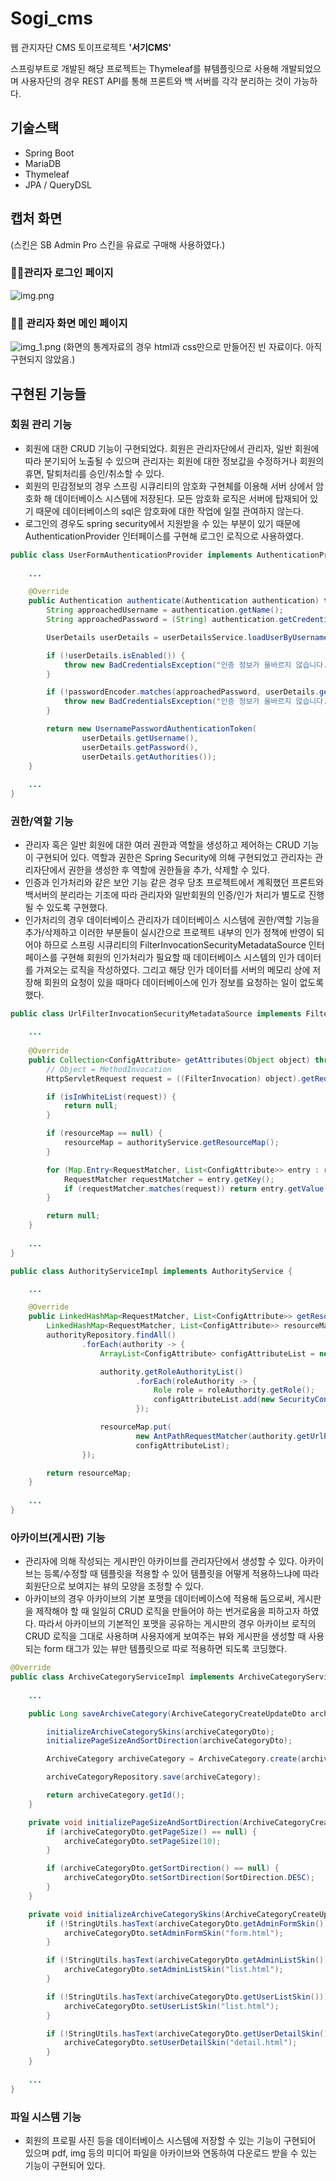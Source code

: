 # Sogi_cms

웹 관지자단 CMS 토이프로젝트 **'서기CMS'**

스프링부트로 개발된 해당 프로젝트는 Thymeleaf를 뷰템플릿으로 사용해 개발되었으며 사용자단의 경우 REST API를 통해 프론트와 백 서버를 각각 분리하는 것이 가능하다.

## 기술스택

* Spring Boot
* MariaDB
* Thymeleaf
* JPA / QueryDSL

## 캡처 화면

(스킨은 SB Admin Pro 스킨을 유료로 구매해 사용하였다.)

### 🕺🏻관리자 로그인 페이지
![img.png](img.png)

### 🕺🏻 관리자 화면 메인 페이지
![img_1.png](img_1.png)
(화면의 통계자료의 경우 html과 css만으로 만들어진 빈 자료이다. 아직 구현되지 않았음.)

## 구현된 기능들

### 회원 관리 기능
* 회원에 대한 CRUD 기능이 구현되었다. 회원은 관리자단에서 관리자, 일반 회원에 따라 분기되어 노출될 수 있으며 관리자는 회원에 대한 정보값을 수정하거나 회원의 휴면, 탈퇴처리를 승인/취소할 수 있다.
* 회원의 민감정보의 경우 스프링 시큐리티의 암호화 구현체를 이용해 서버 상에서 암호화 해 데이터베이스 시스템에 저장된다. 모든 암호화 로직은 서버에 탑재되어 있기 때문에 데이터베이스의 sql은 암호화에 대한 작업에 일절 관여하지 않는다.
* 로그인의 경우도 spring security에서 지원받을 수 있는 부분이 있기 때문에 AuthenticationProvider 인터페이스를 구현해 로그인 로직으로 사용하였다.
```java
public class UserFormAuthenticationProvider implements AuthenticationProvider {
    
    ...

    @Override
    public Authentication authenticate(Authentication authentication) throws AuthenticationException {
        String approachedUsername = authentication.getName();
        String approachedPassword = (String) authentication.getCredentials();

        UserDetails userDetails = userDetailsService.loadUserByUsername(approachedUsername);

        if (!userDetails.isEnabled()) {
            throw new BadCredentialsException("인증 정보가 올바르지 않습니다.");
        }

        if (!passwordEncoder.matches(approachedPassword, userDetails.getPassword())) {
            throw new BadCredentialsException("인증 정보가 올바르지 않습니다.");
        }

        return new UsernamePasswordAuthenticationToken(
                userDetails.getUsername(),
                userDetails.getPassword(),
                userDetails.getAuthorities());
    }
    
    ...
}
```

### 권한/역할 기능
* 관리자 혹은 일반 회원에 대한 여러 권한과 역할을 생성하고 제어하는 CRUD 기능이 구현되어 있다. 역할과 권한은 Spring Security에 의해 구현되었고 관리자는 관리자단에서 권한을 생성한 후 역할에 권한들을 추가, 삭제할 수 있다.
* 인증과 인가처리와 같은 보안 기능 같은 경우 당초 프로젝트에서 계획했던 프론트와 백서버의 분리라는 기조에 따라 관리자와 일반회원의 인증/인가 처리가 별도로 진행될 수 있도록 구현했다. 
* 인가처리의 경우 데이터베이스 관리자가 데이터베이스 시스템에 권한/역할 기능을 추가/삭제하고 이러한 부분들이 실시간으로 프로젝트 내부의 인가 정책에 반영이 되어야 하므로 스프링 시큐리티의 FilterInvocationSecurityMetadataSource 인터페이스를 구현해 회원의 인가처리가 필요할 때 데이터베이스 시스템의 인가 데이터를 가져오는 로직을 작성하였다. 그리고 해당 인가 데이터를 서버의 메모리 상에 저장해 회원의 요청이 있을 때마다 데이터베이스에 인가 정보를 요청하는 일이 없도록 했다.
```java
public class UrlFilterInvocationSecurityMetadataSource implements FilterInvocationSecurityMetadataSource {

    ...
    
    @Override
    public Collection<ConfigAttribute> getAttributes(Object object) throws IllegalArgumentException {
        // Object = MethodInvocation
        HttpServletRequest request = ((FilterInvocation) object).getRequest();

        if (isInWhiteList(request)) {
            return null;
        }

        if (resourceMap == null) {
            resourceMap = authorityService.getResourceMap();
        }

        for (Map.Entry<RequestMatcher, List<ConfigAttribute>> entry : resourceMap.entrySet()) {
            RequestMatcher requestMatcher = entry.getKey();
            if (requestMatcher.matches(request)) return entry.getValue();
        }

        return null;
    }
    
    ...
}
```
```java
public class AuthorityServiceImpl implements AuthorityService {

    ...

    @Override
    public LinkedHashMap<RequestMatcher, List<ConfigAttribute>> getResourceMap() {
        LinkedHashMap<RequestMatcher, List<ConfigAttribute>> resourceMap = new LinkedHashMap<>();
        authorityRepository.findAll()
                .forEach(authority -> {
                    ArrayList<ConfigAttribute> configAttributeList = new ArrayList<>();

                    authority.getRoleAuthorityList()
                            .forEach(roleAuthority -> {
                                Role role = roleAuthority.getRole();
                                configAttributeList.add(new SecurityConfig(role.getRoleName()));
                            });

                    resourceMap.put(
                            new AntPathRequestMatcher(authority.getUrlPath()),
                            configAttributeList);
                });

        return resourceMap;
    }
    
    ...
}
```

### 아카이브(게시판) 기능
* 관리자에 의해 작성되는 게시판인 아카이브를 관리자단에서 생성할 수 있다. 아카이브는 등록/수정할 때 템플릿을 적용할 수 있어 템플릿을 어떻게 적용하느냐에 따라 회원단으로 보여지는 뷰의 모양을 조정할 수 있다. 
* 아카이브의 경우 아카이브의 기본 포맷을 데이터베이스에 적용해 둠으로써, 게시판을 제작해야 할 때 일일히 CRUD 로직을 만들어야 하는 번거로움을 피하고자 하였다. 따라서 아카이브의 기본적인 포맷을 공유하는 게시판의 경우 아카이브 로직의 CRUD 로직을 그대로 사용하며 사용자에게 보여주는 뷰와 게시판을 생성할 때 사용되는 form 태그가 있는 뷰만 템플릿으로 따로 적용하면 되도록 코딩했다.
```java
@Override
public class ArchiveCategoryServiceImpl implements ArchiveCategoryService {
    
    ...

    public Long saveArchiveCategory(ArchiveCategoryCreateUpdateDto archiveCategoryDto) {

        initializeArchiveCategorySkins(archiveCategoryDto);
        initializePageSizeAndSortDirection(archiveCategoryDto);

        ArchiveCategory archiveCategory = ArchiveCategory.create(archiveCategoryDto);

        archiveCategoryRepository.save(archiveCategory);

        return archiveCategory.getId();
    }

    private void initializePageSizeAndSortDirection(ArchiveCategoryCreateUpdateDto archiveCategoryDto) {
        if (archiveCategoryDto.getPageSize() == null) {
            archiveCategoryDto.setPageSize(10);
        }

        if (archiveCategoryDto.getSortDirection() == null) {
            archiveCategoryDto.setSortDirection(SortDirection.DESC);
        }
    }

    private void initializeArchiveCategorySkins(ArchiveCategoryCreateUpdateDto archiveCategoryDto) {
        if (!StringUtils.hasText(archiveCategoryDto.getAdminFormSkin())) {
            archiveCategoryDto.setAdminFormSkin("form.html");
        }

        if (!StringUtils.hasText(archiveCategoryDto.getAdminListSkin())) {
            archiveCategoryDto.setAdminListSkin("list.html");
        }

        if (!StringUtils.hasText(archiveCategoryDto.getUserListSkin())) {
            archiveCategoryDto.setUserListSkin("list.html");
        }

        if (!StringUtils.hasText(archiveCategoryDto.getUserDetailSkin())) {
            archiveCategoryDto.setUserDetailSkin("detail.html");
        }
    }
            
    ...
}
```

### 파일 시스템 기능
* 회원의 프로필 사진 등을 데이터베이스 시스템에 저장할 수 있는 기능이 구현되어 있으며 pdf, img 등의 미디어 파일을 아카이브와 연동하여 다운로드 받을 수 있는 기능이 구현되어 있다.

